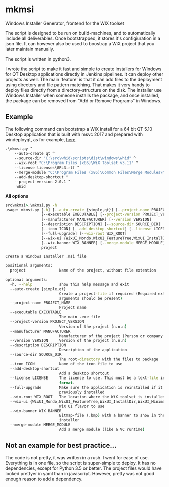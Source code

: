 # mkmsi
Windows Installer Generator, frontend for the WIX toolset

The script is designed to be run on build-machines, and to automatically include all deliverables. Once bootstrapped, it stores it's configiuration in a json file. It can however also be used to boostrap a WiX project that you later maintain manually.

The script is written in python3.

I wrote the script to make it fast and simple to create installers for Windows for QT Desktop applications directly in Jenkins pipelines. It can deploy other projects as well. The main 'feature' is that it can add files to the deployment using directory and file pattern matching. That makes it very handy to deploy files directly from a directory-structure on the disk. The installer use Windows Installer when someone installs the package, and once installed, the package can be removed from "Add or Remove Programs" in Windows.

## Example
The following command can bootstrap a WiX install for a 64 bit QT 5.10 Desktop application that is built with msvc 2017 and prepared with windeployqt, as for example, [here](https://github.com/jgaa/whid/blob/master/scripts/package-windows.bat).

```cmd
.\mkmsi.py ^
    --auto-create qt ^
    --source-dir "C:\src\whid\scripts\dist\windows\whid" ^
    --wix-root "C:\Program Files (x86)\WiX Toolset v3.11" ^
    --license licenses\GPL3.rtf ^
    --merge-module "C:\Program Files (x86)\Common Files\Merge Modules\Microsoft_VC140_CRT_x64.msm" ^
    --add-desktop-shortcut ^
    --project-version 2.0.1 ^
     whid
```

**All options**
```cmd
src\mkmsi>.\mkmsi.py -h
usage: mkmsi.py [-h] [--auto-create {simple,qt}] [--project-name PROJECT_NAME]
                [--executable EXECUTABLE] [--project-version PROJECT_VERSION]
                [--manufacturer MANUFACTURER] [--version VERSION]
                [--description DESCRIPTION] [--source-dir SOURCE_DIR]
                [--icon ICON] [--add-desktop-shortcut] [--license LICENSE]
                [--full-upgrade] [--wix-root WIX_ROOT]
                [--wix-ui {WixUI_Mondo,WixUI_FeatureTree,WixUI_InstallDir,WixUI_Minimal,WixUI_Advanced}]
                [--wix-banner WIX_BANNER] [--merge-module MERGE_MODULE]
                project

Create a Windows Installer .msi file

positional arguments:
  project               Name of the project, without file extention

optional arguments:
  -h, --help            show this help message and exit
  --auto-create {simple,qt}
                        Create a project-file if required (Required extra
                        arguments should be present)
  --project-name PROJECT_NAME
                        Project name
  --executable EXECUTABLE
                        The main .exe file
  --project-version PROJECT_VERSION
                        Version of the project (n.n.n)
  --manufacturer MANUFACTURER
                        Manufacturer of the project (Person or company name)
  --version VERSION     Version of the project (n.n.n)
  --description DESCRIPTION
                        Description of the application
  --source-dir SOURCE_DIR
                        The root-directory with the files to package
  --icon ICON           Name of the icon file to use
  --add-desktop-shortcut
                        Add a desktop shortcut
  --license LICENSE     The license to use. This must be a text-file in .rtf
                        format.
  --full-upgrade        Make sure the application is reinstalled if it is
                        previously installed
  --wix-root WIX_ROOT   The location where the WiX toolset is installed
  --wix-ui {WixUI_Mondo,WixUI_FeatureTree,WixUI_InstallDir,WixUI_Minimal,WixUI_Advanced}
                        WiX UI flavor to use
  --wix-banner WIX_BANNER
                        Bitmap-file (.bmp) with a banner to show in the
                        installer
  --merge-module MERGE_MODULE
                        Add a merge module (like a VC runtime)
```


## Not an example for best practice...
The code is not pretty, it was written in a rush. I went for ease of use. Everything is in one file, so the script is super-simple to deploy. It has no dependencies, except for Python 3.5 or better. The project files would have looked prettyer in yaml than in javascript. However, pretty was not good enough reason to add a dependency. 

